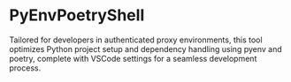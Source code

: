 # PyEnvPoetryShell
Tailored for developers in authenticated proxy environments, this tool optimizes Python project setup and dependency handling using pyenv and poetry, complete with VSCode settings for a seamless development process.
